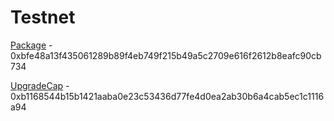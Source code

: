 # Testnet

[Package](https://testnet.suivision.xyz/package/0xbfe48a13f435061289b89f4eb749f215b49a5c2709e616f2612b8eafc90cb734) - 0xbfe48a13f435061289b89f4eb749f215b49a5c2709e616f2612b8eafc90cb734

[UpgradeCap](https://testnet.suivision.xyz/object/0xb1168544b15b1421aaba0e23c53436d77fe4d0ea2ab30b6a4cab5ec1c1116a94) - 0xb1168544b15b1421aaba0e23c53436d77fe4d0ea2ab30b6a4cab5ec1c1116a94
